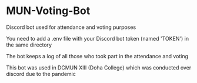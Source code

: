 # MUN-Voting-Bot
Discord bot used for attendance and voting purposes

You need to add a .env file with your Discord bot token (named 'TOKEN') in the same directory

The bot keeps a log of all those who took part in the attendance and voting

This bot was used in DCMUN XIII (Doha College) which was conducted over discord due to the pandemic
